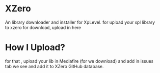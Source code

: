 # XZero
An library downloader and installer for XpLevel.
for upload your xpl library to xzero for download, upload in here
# How I Upload?
for that , upload your lib in Mediafire (for we download) and add in issues tab  we see and add it to XZero GitHub database.
